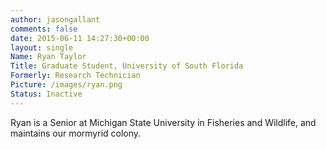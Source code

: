 ```yaml
---
author: jasongallant
comments: false
date: 2015-06-11 14:27:30+00:00
layout: single
Name: Ryan Taylor
Title: Graduate Student, University of South Florida
Formerly: Research Technician
Picture: /images/ryan.png
Status: Inactive
---
```


Ryan is a Senior at Michigan State University in Fisheries and Wildlife, and maintains our mormyrid colony.
